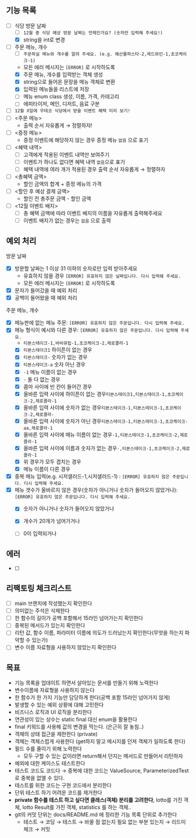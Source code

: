 ## 기능 목록

- [ ]  식당 방문 날짜
    - [ ]  `12월 중 식당 예상 방문 날짜는 언제인가요? (숫자만 입력해 주세요!)`
    - [x] string을 int로 변경
- [ ]  주문 메뉴, 개수
    - [ ]  `주문하실 메뉴와 개수를 알려 주세요. (e.g. 해산물파스타-2,레드와인-1,초코케이크-1)`
    - 모든 에러 메시지는 `[ERROR]` 로 시작하도록
    - [x] 주문 메뉴, 개수를 입력받는 객체 생성
    - [x] string으로 들어온 문장을 메뉴 객체로 변환
    - [x] 입력된 메뉴들을 리스트에 저장
    - [ ] 메뉴 enum class 생성, 이름, 가격, 카테고리
    - [ ] 에피타이저, 메인, 디저트, 음료 구분
- [ ]  `12월 X일에 우테코 식당에서 받을 이벤트 혜택 미리 보기!`
- [ ]  <주문 메뉴>
    - 출력 순서 자유롭게 → 정렬하자!
- [ ]  <증정 메뉴>
    - 증정 이벤트에 해당하지 않는 경우 증정 메뉴 `없음` 으로 표기
- [ ]  <혜택 내역>
    - [ ]  고객에게 적용된 이벤트 내역만 보여주기
    - [ ]  이벤트가 하나도 없다면 혜택 내역 `없음`으로 표기
    - [ ]  혜택 내역에 여러 개가 적용된 경우 출력 순서 자유롭게 → 정렬하자
- [ ]  <총혜택 금액>
    - 할인 금액의 합계 + 증정 메뉴의 가격
- [ ]  <할인 후 예상 결제 금액>
    - 할인 전 총주문 금액 - 할인 금액
- [ ]  <12월 이벤트 배지>
    - [ ]  총 혜택 금액에 따라 이벤트 배지의 이름을 자유롭게 출력해주세요
    - [ ]  이벤트 배지가 없는 경우는 `없음` 으로 출력

## 예외 처리

방문 날짜

- [x]  방문할 날짜는 1 이상 31 이하의 숫자로만 입력 받아주세요
    - 유효하지 않을 경우 `[ERROR] 유효하지 않은 날짜입니다. 다시 입력해 주세요.`
    - 모든 에러 메시지는 `[ERROR]` 로 시작하도록
- [x] 문자가 들어갔을 때 예외 처리
- [x] 공백이 들어왔을 때 예외 처리

주문 메뉴, 개수

- [x]  메뉴판에 없는 메뉴 주문: `[ERROR] 유효하지 않은 주문입니다. 다시 입력해 주세요.`
- [x]  메뉴 형식이 예시와 다른 경우: `[ERROR] 유효하지 않은 주문입니다. 다시 입력해 주세요.`
    - `티본스테이크-1,바비큐립-1,초코케이크-2,제로콜라-1`
    - [x] `티본스테이크1` 하이픈이 없는 경우
    - [x] `티본스테이크-` 숫자가 없는 경우
    - [x] `티본스테이크-a` 숫자 아닌 경우
    - [x] `-1` 메뉴 이름이 없는 경우
    - [x] `-` 둘 다 없는 경우
    - [x] 콤마 사이에 빈 칸이 들어간 경우
    - [x] 올바른 입력 사이에 하이픈이 없는 경우`티본스테이크1,티본스테이크-1,초코케이크-2,제로콜라-1`
    - [x] 올바른 입력 사이에 숫자가 없는 경우`티본스테이크-1,티본스테이크-1,초코케이크-2,제로콜라-`
    - [x] 올바른 입력 사이에 숫자가 아닌 경우`티본스테이크-1,티본스테이크-1,초코케이크-aa,제로콜라-1`
    - [x] 올바른 입력 사이에 메뉴 이름이 없는 경우`-1,티본스테이크-1,초코케이크-2,제로콜라-1`
    - [x] 올바른 입력 사이에 이름과 숫자가 없는 경우`-,티본스테이크-1,초코케이크-2,제로콜라-1`
    - [x] 위 경우가 모두 겹치는 경우
    - [x] 메뉴 이름이 다른 경우
- [x]  중복 메뉴 입력(e.g. 시저샐러드-1,시저샐러드-1) : `[ERROR] 유효하지 않은 주문입니다. 다시 입력해 주세요.`
- [x] 메뉴 갯수가 올바르지 않은 경우(숫자가 아니거나 숫자가 들어오지 않았거나): `[ERROR] 유효하지 않은 주문입니다. 다시 입력해 주세요.`
    - [x] 숫자가 아니거나 숫자가 들어오지 않았거나
    - [x] 개수가 20개가 넘어가거나 
    - [ ] 0이 입력되거나


## 에러

- [ ] 

## 리팩토링 체크리스트

- [ ]  main 브랜치에 작성했는지 확인한다
- [ ]  의미없는 주석은 삭제한다
- [ ]  한 함수의 길이가 공백 포함해서 15라인 넘어가는지 확인한다
- [ ]  중복된 메서드가 있는지 확인한다
- [ ]  리턴 값, 함수 이름, 파라미터 이름에 의도가 드러났는지 확인한다(무엇을 하는지 파악할 수 있는가)
- [ ]  변수 이름 자료형을 사용하지 않았는지 확인한다

## 목표

- 기능 목록을 업데이트 하면서 살아있는 문서를 만들기 위해 노력한다
- 변수이름에 자료형을 사용하지 않는다
- 한 함수가 한 가지 기능만 담당하게 한다(공백 포함 15라인 넘어가지 않게)
- 발생할 수 있는 예외 상황에 대해 고민한다
- 비즈니스 로직과 UI 로직을 분리한다
- 연관성이 있는 상수는 static final 대신 enum을 활용한다
- final 키워드를 사용해 값의 변경을 막는다. (은근히 잘 놓침..)
- 객체의 상태 접근을 제한한다 (private)
- 객체는 객체스럽게 사용한다 (get하지 말고 메시지를 던져 객체가 일하도록 한다)
- 필드 수를 줄이기 위해 노력한다
    - 모두 구할 수 있는 값이라면 return해서 던지는 메서드로 만들어서 리턴하자
- 예외에 대한 케이스도 테스트한다
- 테스트 코드도 코드다 → 중복에 대한 코드는 ValueSource, ParameterizedTest로 중복을 없앨 수 있다.
- 테스트를 위한 코드는 구현 코드에서 분리한다
- 단위 테스트 하기 어려운 코드를 제거한다
- **private 함수를 테스트 하고 싶다면 클래스(객체) 분리를 고려한다**, lotto를 가진 객체, lotto Result를 가진 객체, statistics 를 하는 객체..
- git의 커밋 단위는 docs/README.md 에 정리한 기능 목록 단위로 추가한다
    - 테스트 → 코딩 → 테스트 → 바꿀 점 없는지 필요 없는 부분 있는지 → 리드미 체크 → 커밋